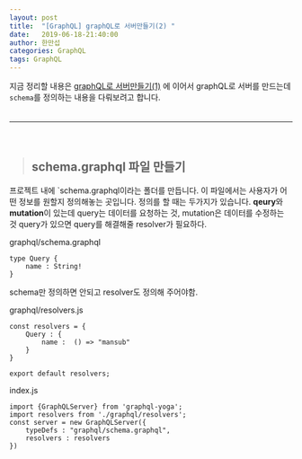```yaml
---
layout: post
title:  "[GraphQL] graphQL로 서버만들기(2) "
date:   2019-06-18-21:40:00
author: 한만섭
categories: GraphQL
tags: GraphQL
---
```



지금 정리할 내용은 [graphQL로 서버만들기(1)](https://13akstjq.github.io/graphql/2019/06/18/Graphql-GraphQL%EB%A1%9C-%EC%84%9C%EB%B2%84%EB%A7%8C%EB%93%A4%EA%B8%B0.html)
에 이어서 graphQL로 서버를 만드는데 `schema`를 정의하는 내용을 다뤄보려고 합니다.  
　  

***

　  
> ## schema.graphql 파일 만들기 
프로젝트 내에 `schema.graphql이라는 폴더를 만듭니다. 이 파일에서는 사용자가 어떤 정보를 원할지 정의해놓는 곳입니다. 정의를 할 때는 두가지가 있습니다. 
**qeury**와 **mutation**이 있는데 query는 데이터를 요청하는 것, mutation은 데이터를 수정하는 것 
query가 있으면 query를 해결해줄 resolver가 필요하다. 

graphql/schema.graphql
```
type Query {
    name : String! 
}

```
schema만 정의하면 안되고 resolver도 정의해 주어야함.

graphql/resolvers.js
```
const resolvers = {
    Query : {
        name :  () => "mansub"
    }
}

export default resolvers;
```

index.js
```
import {GraphQLServer} from 'graphql-yoga';
import resolvers from './graphql/resolvers';
const server = new GraphQLServer({
    typeDefs : "graphql/schema.graphql",
    resolvers : resolvers
})
```

